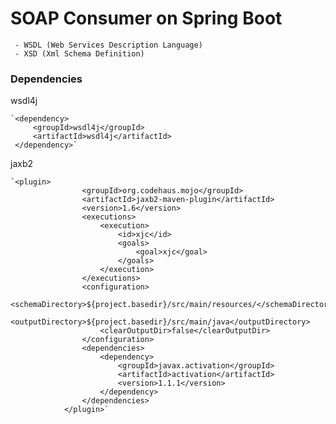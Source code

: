 # SOAP Consumer on Spring Boot

     - WSDL (Web Services Description Language)
     - XSD (Xml Schema Definition)
     
### Dependencies
wsdl4j
    
    `<dependency>
         <groupId>wsdl4j</groupId>
         <artifactId>wsdl4j</artifactId>
     </dependency>`
    
jaxb2
    
    `<plugin>
     				<groupId>org.codehaus.mojo</groupId>
     				<artifactId>jaxb2-maven-plugin</artifactId>
     				<version>1.6</version>
     				<executions>
     					<execution>
     						<id>xjc</id>
     						<goals>
     							<goal>xjc</goal>
     						</goals>
     					</execution>
     				</executions>
     				<configuration>
     					<schemaDirectory>${project.basedir}/src/main/resources/</schemaDirectory>
     					<outputDirectory>${project.basedir}/src/main/java</outputDirectory>
     					<clearOutputDir>false</clearOutputDir>
     				</configuration>
     				<dependencies>
     					<dependency>
     						<groupId>javax.activation</groupId>
     						<artifactId>activation</artifactId>
     						<version>1.1.1</version>
     					</dependency>
     				</dependencies>
     			</plugin>`